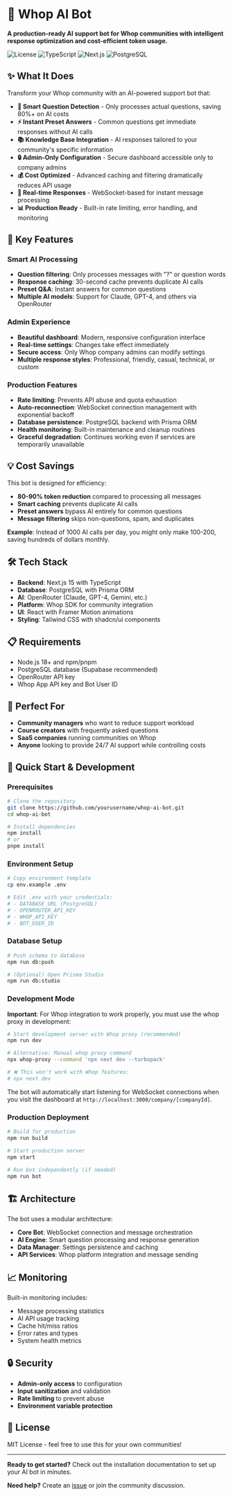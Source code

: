 # 🤖 Whop AI Bot

**A production-ready AI support bot for Whop communities with intelligent response optimization and cost-efficient token usage.**

![License](https://img.shields.io/badge/license-MIT-blue.svg)
![TypeScript](https://img.shields.io/badge/TypeScript-007ACC?logo=typescript&logoColor=white)
![Next.js](https://img.shields.io/badge/Next.js-000000?logo=next.js&logoColor=white)
![PostgreSQL](https://img.shields.io/badge/PostgreSQL-316192?logo=postgresql&logoColor=white)

## ✨ What It Does

Transform your Whop community with an AI-powered support bot that:

- **🧠 Smart Question Detection** - Only processes actual questions, saving 80%+ on AI costs
- **⚡ Instant Preset Answers** - Common questions get immediate responses without AI calls
- **📚 Knowledge Base Integration** - AI responses tailored to your community's specific information
- **🔒 Admin-Only Configuration** - Secure dashboard accessible only to company admins
- **💰 Cost Optimized** - Advanced caching and filtering dramatically reduces API usage
- **🔄 Real-time Responses** - WebSocket-based for instant message processing
- **📊 Production Ready** - Built-in rate limiting, error handling, and monitoring

## 🚀 Key Features

### Smart AI Processing
- **Question filtering**: Only processes messages with "?" or question words
- **Response caching**: 30-second cache prevents duplicate AI calls
- **Preset Q&A**: Instant answers for common questions
- **Multiple AI models**: Support for Claude, GPT-4, and others via OpenRouter

### Admin Experience
- **Beautiful dashboard**: Modern, responsive configuration interface
- **Real-time settings**: Changes take effect immediately
- **Secure access**: Only Whop company admins can modify settings
- **Multiple response styles**: Professional, friendly, casual, technical, or custom

### Production Features
- **Rate limiting**: Prevents API abuse and quota exhaustion
- **Auto-reconnection**: WebSocket connection management with exponential backoff
- **Database persistence**: PostgreSQL backend with Prisma ORM
- **Health monitoring**: Built-in maintenance and cleanup routines
- **Graceful degradation**: Continues working even if services are temporarily unavailable

## 💡 Cost Savings

This bot is designed for efficiency:

- **80-90% token reduction** compared to processing all messages
- **Smart caching** prevents duplicate AI calls
- **Preset answers** bypass AI entirely for common questions
- **Message filtering** skips non-questions, spam, and duplicates

**Example**: Instead of 1000 AI calls per day, you might only make 100-200, saving hundreds of dollars monthly.

## 🛠️ Tech Stack

- **Backend**: Next.js 15 with TypeScript
- **Database**: PostgreSQL with Prisma ORM
- **AI**: OpenRouter (Claude, GPT-4, Gemini, etc.)
- **Platform**: Whop SDK for community integration
- **UI**: React with Framer Motion animations
- **Styling**: Tailwind CSS with shadcn/ui components

## 📋 Requirements

- Node.js 18+ and npm/pnpm
- PostgreSQL database (Supabase recommended)
- OpenRouter API key
- Whop App API key and Bot User ID

## 🎯 Perfect For

- **Community managers** who want to reduce support workload
- **Course creators** with frequently asked questions
- **SaaS companies** running communities on Whop
- **Anyone** looking to provide 24/7 AI support while controlling costs

## 🚀 Quick Start & Development

### Prerequisites
```bash
# Clone the repository
git clone https://github.com/yourusername/whop-ai-bot.git
cd whop-ai-bot

# Install dependencies
npm install
# or
pnpm install
```

### Environment Setup
```bash
# Copy environment template
cp env.example .env

# Edit .env with your credentials:
# - DATABASE_URL (PostgreSQL)
# - OPENROUTER_API_KEY
# - WHOP_API_KEY
# - BOT_USER_ID
```

### Database Setup
```bash
# Push schema to database
npm run db:push

# (Optional) Open Prisma Studio
npm run db:studio
```

### Development Mode

**Important**: For Whop integration to work properly, you must use the whop proxy in development:

```bash
# Start development server with Whop proxy (recommended)
npm run dev

# Alternative: Manual whop proxy command
npx whop-proxy --command 'npx next dev --turbopack'

# ❌ This won't work with Whop features:
# npx next dev
```

The bot will automatically start listening for WebSocket connections when you visit the dashboard at `http://localhost:3000/company/[companyId]`.

### Production Deployment

```bash
# Build for production
npm run build

# Start production server
npm start

# Run bot independently (if needed)
npm run bot
```

## 🏗️ Architecture

The bot uses a modular architecture:

- **Core Bot**: WebSocket connection and message orchestration
- **AI Engine**: Smart question processing and response generation
- **Data Manager**: Settings persistence and caching
- **API Services**: Whop platform integration and message sending

## 📈 Monitoring

Built-in monitoring includes:

- Message processing statistics
- AI API usage tracking
- Cache hit/miss ratios
- Error rates and types
- System health metrics

## 🔒 Security

- **Admin-only access** to configuration
- **Input sanitization** and validation
- **Rate limiting** to prevent abuse
- **Environment variable protection**

## 📝 License

MIT License - feel free to use this for your own communities!

---

**Ready to get started?** Check out the installation documentation to set up your AI bot in minutes.

**Need help?** Create an [issue](https://github.com/whop-ai-bot/issues) or join the community discussion. 